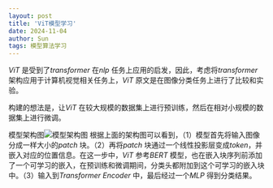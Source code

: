 ```yaml
---
layout: post
title: 'ViT模型学习'
date: 2024-11-04
author: Sun
tags: 模型算法学习
---
```



*ViT* 是受到了*transformer* 在*nlp* 任务上应用的启发，因此，考虑将*transformer* 架构应用于计算机视觉相关任务上，*ViT* 原文是在图像分类任务上进行了比较和实验。

构建的想法是，让*ViT* 在较大规模的数据集上进行预训练，然后在相对小规模的数据集上进行微调。

模型架构图![模型架构图](https://pic.imgdb.cn/item/6728b009d29ded1a8cc94657.png)
根据上面的架构图可以看到，（1）模型首先将输入图像分成一样大小的*patch* 块。（2）再将*patch* 块通过一个线性投影层变成*token*，并嵌入对应的位置信息。在这一步中，*ViT* 参考*BERT* 模型，也在嵌入块序列前添加了一个可学习的嵌入，在预训练和微调期间，分类头都附加到这个可学习的嵌入块中。（3）输入到*Transformer Encoder* 中，最后经过一个*MLP* 得到分类结果。
